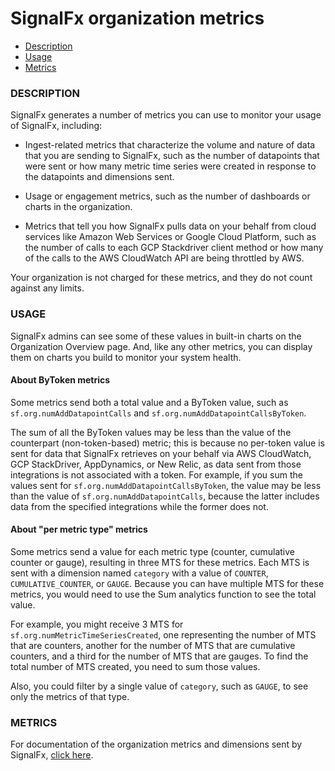 # SignalFx organization metrics


- [Description](#description)
- [Usage](#usage)
- [Metrics](#metrics)


### DESCRIPTION

SignalFx generates a number of metrics you can use to monitor your usage of SignalFx, including:

-  Ingest-related metrics that characterize the volume and nature of data that you are sending to SignalFx, such as the number of datapoints that were sent or how many metric time series were created in response to the datapoints and dimensions sent.

-  Usage or engagement metrics, such as the number of dashboards or charts in the organization.

-  Metrics that tell you how SignalFx pulls data on your behalf from cloud services like Amazon Web Services or Google Cloud Platform, such as the number of calls to each GCP Stackdriver client method or how many of the calls to the AWS CloudWatch API are being throttled by AWS.

Your organization is not charged for these metrics, and they do not count against any limits.


### USAGE

SignalFx admins can see some of these values in built-in charts on the Organization Overview page. And, like any other metrics, you can display them on charts you build to monitor your system health.


#### About ByToken metrics

Some metrics send both a total value and a ByToken value, such as `sf.org.numAddDatapointCalls` and `sf.org.numAddDatapointCallsByToken`.

The sum of all the ByToken values may be less than the value of the counterpart (non-token-based) metric; this is because no per-token value is sent for data that SignalFx retrieves on your behalf via AWS CloudWatch, GCP StackDriver, AppDynamics, or New Relic, as data sent from those integrations is not associated with a token. For example, if you sum the values sent for `sf.org.numAddDatapointCallsByToken`, the value may be less than the value of `sf.org.numAddDatapointCalls`, because the latter includes data from the specified integrations while the former does not.


#### About "per metric type" metrics

Some metrics send a value for each metric type (counter, cumulative counter or gauge), resulting in three MTS for these metrics. Each MTS is sent with a dimension named `category` with a value of `COUNTER`, `CUMULATIVE_COUNTER`, or `GAUGE`. Because you can have multiple MTS for these metrics, you would need to use the Sum analytics function to see the total value. 

For example, you might receive 3 MTS for `sf.org.numMetricTimeSeriesCreated`, one representing the number of MTS that are counters, another for the number of MTS that are cumulative counters, and a third for the number of MTS that are gauges. To find the total number of MTS created, you need to sum those values.

Also, you could filter by a single value of `category`, such as `GAUGE`, to see only the metrics of that type.

### METRICS

For documentation of the organization metrics and dimensions sent by SignalFx, [click here](./docs).

